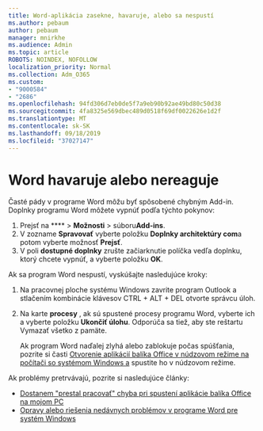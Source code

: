 ```yaml
---
title: Word-aplikácia zasekne, havaruje, alebo sa nespustí
ms.author: pebaum
author: pebaum
manager: mnirkhe
ms.audience: Admin
ms.topic: article
ROBOTS: NOINDEX, NOFOLLOW
localization_priority: Normal
ms.collection: Adm_O365
ms.custom:
- "9000584"
- "2686"
ms.openlocfilehash: 94fd306d7eb0de5f7a9eb90b92ae49bd80c50d38
ms.sourcegitcommit: 4fa8325e569dbec489d0518f69df0022626e1d2f
ms.translationtype: MT
ms.contentlocale: sk-SK
ms.lasthandoff: 09/18/2019
ms.locfileid: "37027147"
---
```

# <a name="word-crashes-or-doesnt-respond"></a>Word havaruje alebo nereaguje

Časté pády v programe Word môžu byť spôsobené chybným Add-in. Doplnky programu Word môžete vypnúť podľa týchto pokynov:

1. Prejsť na **** > **Možnosti** > súboru**Add-ins**.
2. V zozname **Spravovať** vyberte položku **Doplnky architektúry com**a potom vyberte možnosť **Prejsť**.
3. V poli **dostupné doplnky** zrušte začiarknutie políčka vedľa doplnku, ktorý chcete vypnúť, a vyberte položku **OK**.

Ak sa program Word nespustí, vyskúšajte nasledujúce kroky:

1.   Na pracovnej ploche systému Windows zavrite program Outlook a stlačením kombinácie klávesov CTRL + ALT + DEL otvorte správcu úloh. 
2. Na karte **procesy** , ak sú spustené procesy programu Word, vyberte ich a vyberte položku **Ukončiť úlohu**. Odporúča sa tiež, aby ste reštartu Vymazať všetko z pamäte.

    Ak program Word naďalej zlyhá alebo zablokuje počas spúšťania, pozrite si časti [Otvorenie aplikácií balíka Office v núdzovom režime na počítači so systémom Windows a](https://support.office.com/en-us/article/Open-Office-apps-in-safe-mode-on-a-Windows-PC-dedf944a-5f4b-4afb-a453-528af4f7ac72) spustite ho v núdzovom režime.

Ak problémy pretrvávajú, pozrite si nasledujúce články: 
- [Dostanem "prestal pracovať" chyba pri spustení aplikácie balíka Office na mojom PC](https://support.office.com/article/52bd7985-4e99-4a35-84c8-2d9b8301a2fa)
- [Opravy alebo riešenia nedávnych problémov v programe Word pre systém Windows](https://support.office.com/article/bf6bf17c-2807-4871-83ce-e337ae8f0b86)